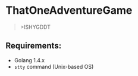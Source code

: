 # ThatOneAdventureGame
>\>ISHYGDDT

## Requirements:
- Golang 1.4.x 
- `stty` command (Unix-based OS)



